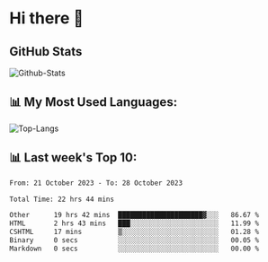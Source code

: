 # Hi there 👋

## GitHub Stats
![Github-Stats](https://github-readme-stats-sigma-five.vercel.app/api?username=ltorson&show_icons=true&theme=radical&count_private=true)

## 📊 My Most Used Languages:
![Top-Langs](https://github-readme-stats-sigma-five.vercel.app/api/top-langs/?username=LTorson&layout=compact&langs_count=10)

## 📊 Last week's Top 10:
<!--START_SECTION:waka-->

```txt
From: 21 October 2023 - To: 28 October 2023

Total Time: 22 hrs 44 mins

Other      19 hrs 42 mins  █████████████████████▓░░░   86.67 %
HTML       2 hrs 43 mins   ███░░░░░░░░░░░░░░░░░░░░░░   11.99 %
CSHTML     17 mins         ▒░░░░░░░░░░░░░░░░░░░░░░░░   01.28 %
Binary     0 secs          ░░░░░░░░░░░░░░░░░░░░░░░░░   00.05 %
Markdown   0 secs          ░░░░░░░░░░░░░░░░░░░░░░░░░   00.00 %
```

<!--END_SECTION:waka-->
